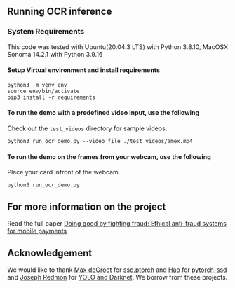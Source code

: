 ## Running OCR inference

### System Requirements

This code was tested with Ubuntu(20.04.3 LTS) with Python 3.8.10, MacOSX Sonoma 14.2.1 with Python 3.9.16

#### Setup Virtual environment and install requirements

```
python3 -m venv env
source env/bin/activate
pip3 install -r requirements
```
#### To run the demo with a predefined video input, use the following
Check out the `test_videos` directory for sample videos.

```
python3 run_ocr_demo.py --video_file ./test_videos/amex.mp4
```
#### To run the demo on the frames from your webcam, use the following
Place your card infront of the webcam.

```
python3 run_ocr_demo.py
```

## For more information on the project
Read the full paper [Doing good by fighting fraud: Ethical anti-fraud
systems for mobile payments](https://arxiv.org/pdf/2106.14861.pdf)

## Acknowledgement
We would like to thank [Max deGroot](https://github.com/amdegroot) for [ssd.ptorch](https://github.com/amdegroot/ssd.pytorch) and 
[Hao](https://github.com/qfgaohao) for [pytorch-ssd](https://github.com/qfgaohao/pytorch-ssd) and [Joseph Redmon](https://github.com/pjreddie)
for [YOLO and Darknet](https://github.com/pjreddie/darknet). We borrow from these projects.
